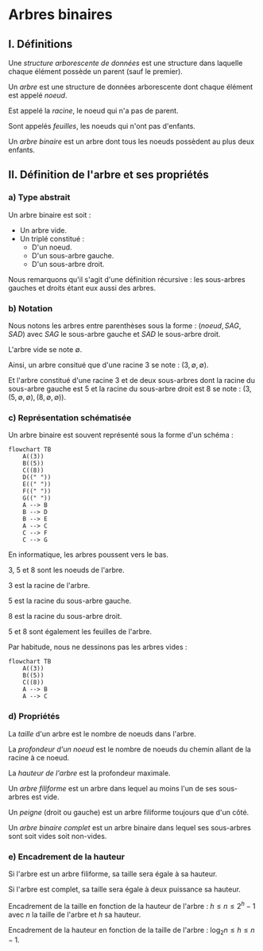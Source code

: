 # Arbres binaires

## I. Définitions

Une *structure arborescente de données* est une structure dans laquelle chaque élément possède un parent (sauf le premier). 

Un *arbre* est une structure de données arborescente dont chaque élément est appelé *noeud*.

Est appelé la *racine*, le noeud qui n'a pas de parent.

Sont appelés *feuilles*, les noeuds qui n'ont pas d'enfants.

Un *arbre binaire* est un arbre dont tous les noeuds possèdent au plus deux enfants.

## II. Définition de l'arbre et ses propriétés

### a) Type abstrait

Un arbre binaire est soit :

- Un arbre vide.
- Un triplé constitué :
    + D'un noeud.
    + D'un sous-arbre gauche.
    + D'un sous-arbre droit.

Nous remarquons qu'il s'agit d'une définition récursive : les sous-arbres gauches et droits étant eux aussi des arbres.

### b) Notation

Nous notons les arbres entre parenthèses sous la forme : $(noeud, SAG, SAD)$ avec $SAG$ le sous-arbre gauche et $SAD$ le sous-arbre droit.

L'arbre vide se note $\emptyset$.

Ainsi, un arbre consitué que d'une racine $3$ se note : $(3, \emptyset, \emptyset)$.

Et l'arbre constitué d'une racine $3$ et de deux sous-arbres dont la racine du sous-arbre gauche est $5$ et la racine du sous-arbre droit est $8$ se note : $(3, (5, \emptyset, \emptyset), (8, \emptyset, \emptyset))$.

### c) Représentation schématisée

Un arbre binaire est souvent représenté sous la forme d'un schéma :

```mermaid
flowchart TB
    A((3))
    B((5))
    C((8))
    D((" "))
    E((" "))
    F((" "))
    G((" "))
    A --> B
    B --> D
    B --> E
    A --> C
    C --> F
    C --> G
```
En informatique, les arbres poussent vers le bas.

$3$, $5$ et $8$ sont les noeuds de l'arbre.

$3$ est la racine de l'arbre.

$5$ est la racine du sous-arbre gauche.

$8$ est la racine du sous-arbre droit.

$5$ et $8$ sont également les feuilles de l'arbre.

Par habitude, nous ne dessinons pas les arbres vides :

```mermaid
flowchart TB
    A((3))
    B((5))
    C((8))
    A --> B
    A --> C
```

### d) Propriétés

La *taille* d'un arbre est le nombre de noeuds dans l'arbre.

La *profondeur d'un noeud* est le nombre de noeuds du chemin allant de la racine à ce noeud.

La *hauteur de l'arbre* est la profondeur maximale.

Un *arbre filiforme* est un arbre dans lequel au moins l'un de ses sous-arbres est vide.

Un *peigne* (droit ou gauche) est un arbre filiforme toujours que d'un côté.

Un *arbre binaire complet* est un arbre binaire dans lequel ses sous-arbres sont soit vides soit non-vides.

### e) Encadrement de la hauteur

Si l'arbre est un arbre filiforme, sa taille sera égale à sa hauteur.

Si l'arbre est complet, sa taille sera égale à deux puissance sa hauteur.

Encadrement de la taille en fonction de la hauteur de l'arbre : $h \leq n \leq 2^{h}-1$ avec $n$ la taille de l'arbre et $h$ sa hauteur.

Encadrement de la hauteur en fonction de la taille de l'arbre : $\log_2 n \leq h \leq n-1$.